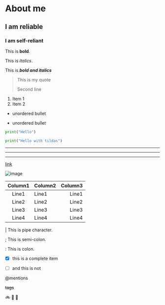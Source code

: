 # About me

## I am reliable

### I am self-reliant

This is **bold**.

This is _italics_.

This is **_bold and italics_**

> This is my quote
>
> Second line

1. Item 1
2. Item 2

- unordered bullet

- unordered bullet

```python
print("Hello")

```

```python
print("Hello with tildas")
```

---

---

---

[link](www.example.pl)

![image](image.jpg)

| Column1 | Column2 | Column3 |
| :-----: | :------ | ------: |
|  Line1  | Line1   |   Line1 |
|  Line2  | Line2   |   Line2 |
|  Line3  | Line3   |   Line3 |
|  Line4  | Line4   |   Line4 |

&#124; This is pipe character.

&#59; This is semi-colon.

&#58; This is colon.

- [x] this is a complete item

- [ ] and this is not

@mentions

<del>tags</del>

🚲
🎏 🏓
